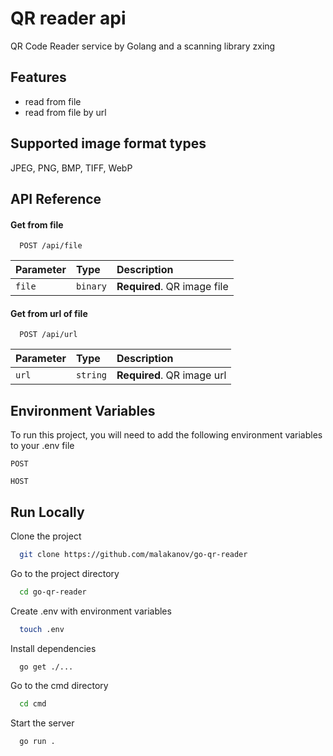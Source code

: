
# QR reader api

QR Code Reader service by Golang and a scanning library zxing


## Features

- read from file
- read from file by url


## Supported image format types

JPEG, PNG, BMP, TIFF, WebP


## API Reference

#### Get from file

```http
  POST /api/file
```

| Parameter | Type     | Description                |
| :-------- | :------- | :------------------------- |
| `file` | `binary` | **Required**. QR image file |

#### Get from url of file

```http
  POST /api/url
```

| Parameter | Type     | Description                       |
| :-------- | :------- | :-------------------------------- |
| `url`      | `string` | **Required**. QR image url |



## Environment Variables

To run this project, you will need to add the following environment variables to your .env file

`POST`

`HOST`


## Run Locally

Clone the project

```bash
  git clone https://github.com/malakanov/go-qr-reader
```

Go to the project directory

```bash
  cd go-qr-reader
```

Create .env with environment variables

```bash
  touch .env
```

Install dependencies

```bash
  go get ./...
```
Go to the cmd directory

```bash
  cd cmd
```

Start the server

```bash
  go run .
```

